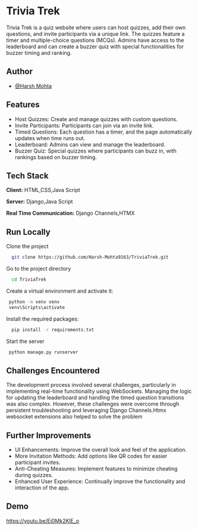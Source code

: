 
# Trivia Trek

Trivia Trek is a quiz website where users can host quizzes, add their own questions, and invite participants via a unique link. The quizzes feature a timer and multiple-choice questions (MCQs). Admins have access to the leaderboard and can create a buzzer quiz with special functionalities for buzzer timing and ranking.


## Author

- [@Harsh Mohta](https://www.github.com/Harsh-Mohta9163)


## Features

- Host Quizzes: Create and manage quizzes with custom questions.
- Invite Participants: Participants can join via an invite link.
- Timed Questions: Each question has a timer, and the page automatically updates when time runs out.
- Leaderboard: Admins can view and manage the leaderboard.
- Buzzer Quiz: Special quizzes where participants can buzz in, with rankings based on buzzer timing.


## Tech Stack

**Client:** HTML,CSS,Java Script

**Server:** Django,Java Script

**Real Time Communication:** Django Channels,HTMX
## Run Locally

Clone the project

```bash
  git clone https://github.com/Harsh-Mohta9163/TriviaTrek.git
```

Go to the project directory

```bash
  cd TriviaTrek
```
Create a virtual environment and activate it:
```bash
 python -m venv venv
 venv\Scripts\activate
```
Install the required packages:

```bash
  pip install -r requirements.txt
```

Start the server

```bash
 python manage.py runserver
```


## Challenges Encountered
The development process involved several challenges, particularly in implementing real-time functionality using WebSockets. Managing the logic for updating the leaderboard and handling the timed question transitions was also complex. However, these challenges were overcome through persistent troubleshooting and leveraging Django Channels.Htmx websocket extensions also helped to solve the problem
## Further Improvements
- UI Enhancements: Improve the overall look and feel of the application.
- More Invitation Methods: Add options like QR codes for easier participant invites.
- Anti-Cheating Measures: Implement features to minimize cheating during quizzes.
- Enhanced User Experience: Continually improve the functionality and interaction of the app.
## Demo

https://youtu.be/Ei0Mk2KlE_o

